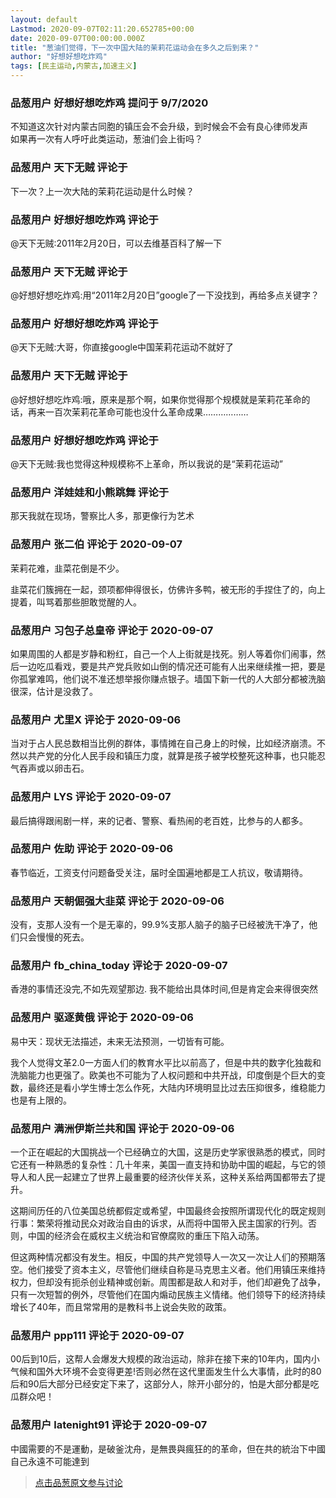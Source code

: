 ```yaml
---
layout: default
Lastmod: 2020-09-07T02:11:20.652785+00:00
date: 2020-09-07T00:00:00.000Z
title: "葱油们觉得，下一次中国大陆的茉莉花运动会在多久之后到来？"
author: "好想好想吃炸鸡"
tags: [民主运动,内蒙古,加速主义]
---
```



### 品葱用户 **好想好想吃炸鸡** 提问于 9/7/2020
    
不知道这次针对内蒙古同胞的镇压会不会升级，到时候会不会有良心律师发声  
如果再一次有人呼吁此类运动，葱油们会上街吗？
    
                

### 品葱用户 **天下无贼** 评论于 
        
下一次？上一次大陆的茉莉花运动是什么时候？
        
                

### 品葱用户 **好想好想吃炸鸡** 评论于 
        
@天下无贼:2011年2月20日，可以去维基百科了解一下
        
                

### 品葱用户 **天下无贼** 评论于 
        
@好想好想吃炸鸡:用“2011年2月20日”google了一下没找到，再给多点关键字？
        
                

### 品葱用户 **好想好想吃炸鸡** 评论于 
        
@天下无贼:大哥，你直接google中国茉莉花运动不就好了
        
                

### 品葱用户 **天下无贼** 评论于 
        
@好想好想吃炸鸡:哦，原来是那个啊，如果你觉得那个规模就是茉莉花革命的话，再来一百次茉莉花革命可能也没什么革命成果………………
        
                

### 品葱用户 **好想好想吃炸鸡** 评论于 
        
@天下无贼:我也觉得这种规模称不上革命，所以我说的是“茉莉花运动”
        
                

### 品葱用户 **洋娃娃和小熊跳舞** 评论于 
        
那天我就在现场，警察比人多，那更像行为艺术
        
                

### 品葱用户 **张二伯** 评论于 2020-09-07
        
茉莉花难，韭菜花倒是不少。  
  
韭菜花们簇拥在一起，颈项都伸得很长，仿佛许多鸭，被无形的手捏住了的，向上提着，叫骂着那些胆敢觉醒的人。
        
                

### 品葱用户 **习包子总皇帝** 评论于 2020-09-07
        
如果周围的人都是岁静和粉红，自己一个人上街就是找死。别人等着你们闹事，然后一边吃瓜看戏，要是共产党兵败如山倒的情况还可能有人出来继续推一把，要是你孤掌难鸣，他们说不准还想举报你赚点银子。墙国下新一代的人大部分都被洗脑很深，估计是没救了。
        
                

### 品葱用户 **尤里X** 评论于 2020-09-06
        
当对于占人民总数相当比例的群体，事情摊在自己身上的时候，比如经济崩溃。不然以共产党的分化人民手段和镇压力度，就算是孩子被学校整死这种事，也只能忍气吞声或以卵击石。
        
                

### 品葱用户 **LYS** 评论于 2020-09-07
        
最后搞得跟闹剧一样，来的记者、警察、看热闹的老百姓，比参与的人都多。
        
                

### 品葱用户 **佐助** 评论于 2020-09-06
        
春节临近，工资支付问题备受关注，届时全国遍地都是工人抗议，敬请期待。
        
                

### 品葱用户 **天朝倔强大韭菜** 评论于 2020-09-06
        
没有，支那人没有一个是无辜的，99.9%支那人脑子的脑子已经被洗干净了，他们只会慢慢的死去。
        
                

### 品葱用户 **fb_china_today** 评论于 2020-09-07
        
香港的事情还没完,不如先观望那边. 我不能给出具体时间,但是肯定会来得很突然
        
                

### 品葱用户 **驱逐黄俄** 评论于 2020-09-06
        
易中天：现状无法描述，未来无法预测，一切皆有可能。  
  
  
我个人觉得文革2.0一方面人们的教育水平比以前高了，但是中共的数字化独裁和洗脑能力也更强了。欧美也不可能为了人权问题和中共开战，印度倒是个巨大的变数，最终还是看小学生博士怎么作死，大陆内环境明显比过去压抑很多，维稳能力也是有上限的。
        
                

### 品葱用户 **满洲伊斯兰共和国** 评论于 2020-09-06
        
一个正在崛起的大国挑战一个已经确立的大国，这是历史学家很熟悉的模式，同时它还有一种熟悉的复杂性：几十年来，美国一直支持和协助中国的崛起，与它的领导人和人民一起建立了世界上最重要的经济伙伴关系，这种关系给两国都带去了提升。  
  
这期间历任的八位美国总统都假定或希望，中国最终会按照所谓现代化的既定规则行事：繁荣将推动民众对政治自由的诉求，从而将中国带入民主国家的行列。否则，中国的经济会在威权主义统治和官僚腐败的重压下陷入动荡。  
  
但这两种情况都没有发生。相反，中国的共产党领导人一次又一次让人们的预期落空。他们接受了资本主义，尽管他们继续自称是马克思主义者。他们用镇压来维持权力，但却没有扼杀创业精神或创新。周围都是敌人和对手，他们却避免了战争，只有一次短暂的例外，尽管他们在国内煽动民族主义情绪。他们领导下的经济持续增长了40年，而且常常用的是教科书上说会失败的政策。
        
                

### 品葱用户 **ppp111** 评论于 2020-09-07
        
00后到10后，这帮人会爆发大规模的政治运动，除非在接下来的10年内，国内小气候和国外大环境不会变得更差!否则必然在这代里面发生什么大事情，此时的80后和90后大部分已经安定下来了，这部分人，除开小部分的，怕是大部分都是吃瓜群众吧！
        
                

### 品葱用户 **latenight91** 评论于 2020-09-07
        
中國需要的不是運動，是破釜沈舟，是無畏與瘋狂的的革命，但在共的統治下中國自己永遠不可能達到
        
                





> [点击品葱原文参与讨论](https://pincong.rocks/question/30654)

